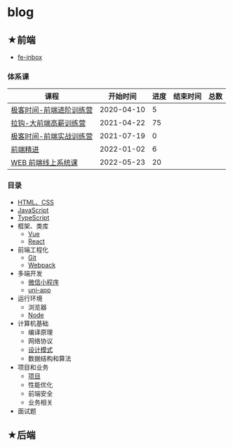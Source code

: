 # blog

## ★前端

- [fe-inbox](./fe-inbox.md)

### 体系课

| 课程                                                   | 开始时间   | 进度 | 结束时间 | 总数 |
| ------------------------------------------------------ | ---------- | ---- | -------- | ---- |
| [极客时间-前端进阶训练营](https://github.com/ppambler/geek-univ-fe/) | 2020-04-10 | 5   |          |      |
| [拉钩-大前端高薪训练营](https://github.com/ppambler/lagou-fe/) | 2021-04-22 | 75   |          |      |
| [极客时间-前端实战训练营](https://github.com/ppambler/Geek-FE-CombatTrainingCamp/) | 2021-07-19 | 0   |          |      |
| [前端精进](https://github.com/ppambler/fe-diligence/) | 2022-01-02 | 6   |          |      |
| [WEB 前端线上系统课](https://github.com/ppambler/fe-coderwhy) | 2022-05-23 | 20   |          |      |

### 目录

- [HTML、CSS](https://github.com/ppambler/html-css/)
- [JavaScript](https://github.com/ppambler/js/)
- [TypeScript](https://github.com/ppambler/typescript/)
- 框架、类库
  - [Vue](https://github.com/ppambler/vue/)
  - [React](https://github.com/ppambler/react/)
- 前端工程化
  - [Git](https://github.com/ppambler/fe-engineering/#git)
  - [Webpack](https://github.com/ppambler/fe-engineering/#webpack)
- 多端开发
  - [微信小程序](https://github.com/ppambler/cml/#%E5%BE%AE%E4%BF%A1%E5%B0%8F%E7%A8%8B%E5%BA%8F)
  - [uni-app](https://github.com/ppambler/cml/#uni-app)
- 运行环境
  - 浏览器
  - [Node](https://github.com/ppambler/nodejs/)
- 计算机基础
  - 编译原理
  - 网络协议
  - [设计模式](https://github.com/ppambler/design-patterns/)
  - 数据结构和算法
- 项目和业务
  - [项目](https://github.com/ppambler/project/)
  - 性能优化
  - 前端安全
  - 业务相关
- 面试题

## ★后端
